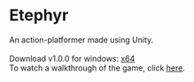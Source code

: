 # Etephyr
An action-platformer made using Unity.
<br/><br/>
Download v1.0.0 for windows: [x64](https://drive.google.com/file/d/1L7CUiH56L7I_oOzVn5oGtM2U17cTh8rv/view?fbclid=IwAR0-CxheUcLK0cEXE2RC7xDnjuP8vb-kkkuyB4M-xpR7qehFN32Jt7-AYL4)</br>
To watch a walkthrough of the game, click [here](https://www.dropbox.com/s/ocahctjvvjl9xnr/Etephyr%202022.09.30%20-%2023.55.23.01.mp4?dl=0).
